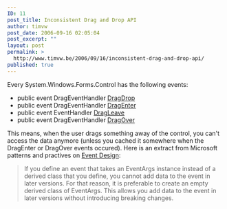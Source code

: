 ```yaml
---
ID: 11
post_title: Inconsistent Drag and Drop API
author: timvw
post_date: 2006-09-16 02:05:04
post_excerpt: ""
layout: post
permalink: >
  http://www.timvw.be/2006/09/16/inconsistent-drag-and-drop-api/
published: true
---
```

<p>Every System.Windows.Forms.Control has the following events:</p>

<ul>
<li>public event DragEventHandler <a href="http://msdn2.microsoft.com/en-us/library/system.windows.forms.control.dragdrop.aspx">DragDrop</a></li>
<li>public event DragEventHandler <a href="http://msdn2.microsoft.com/en-us/library/system.windows.forms.control.dragenter.aspx">DragEnter</a></li>
<li>public event EventHandler <a href="http://msdn2.microsoft.com/en-us/library/system.windows.forms.control.dragleave.aspx">DragLeave</a></li>
<li>public event DragEventHandler <a href="http://msdn2.microsoft.com/en-us/library/system.windows.forms.control.dragover.aspx">DragOver</a></li>
</ul>

<p>This means, when the user drags something away of the control, you can't access the data anymore (unless you cached it somewhere when the DragEnter or DragOver events occured). Here is an extract from Microsoft patterns and practives on <a href="http://msdn2.microsoft.com/en-us/library/ms229011.aspx">Event Design</a>:</p>

<blockquote>
<div>
If you define an event that takes an EventArgs instance instead of a derived class that you define, you cannot add data to the event in later versions. For that reason, it is preferable to create an empty derived class of EventArgs. This allows you add data to the event in later versions without introducing breaking changes.
</div>
</blockquote>